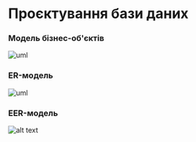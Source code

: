 # Проєктування бази даних


### Модель бізнес-об'єктів

![uml](http://www.plantuml.com/plantuml/proxy?cache=no&src=https://raw.githubusercontent.com/drewg3r/boar/develop/src/uml/ER/be-model.puml)

### ER-модель

![uml](http://www.plantuml.com/plantuml/proxy?cache=no&src=https://raw.githubusercontent.com/drewg3r/boar/develop/src/uml/ER/er-model.puml)

### EER-модель

![alt text](https://github.com/drewg3r/boar/blob/Yevhenii/docs/images/EERDiagram.png?raw=true)
